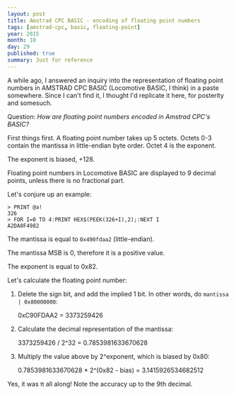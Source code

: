 ```yaml
---
layout: post
title: Amstrad CPC BASIC - encoding of floating point numbers
tags: [amstrad-cpc, basic, floating-point]
year: 2015
month: 10
day: 29
published: true
summary: Just for reference
---
```


A while ago, I answered an inquiry into the representation of floating point numbers in
AMSTRAD CPC BASIC (Locomotive BASIC, I think) in a paste somewhere. Since I can't find it,
I thought I'd replicate it here, for posterity and somesuch.

Question: _How are floating point numbers encoded in Amstrad CPC's BASIC?_

First things first. A floating point number takes up 5 octets. Octets 0-3 contain the
mantissa in little-endian byte order. Octet 4 is the exponent.

The exponent is biased, +128.

Floating point numbers in Locomotive BASIC are displayed to 9 decimal points, unless there
is no fractional part.

Let's conjure up an example:

```BASIC
> PRINT @a!
326
> FOR I=0 TO 4:PRINT HEX$(PEEK(326+I),2);:NEXT I
A2DA0F4982
```

The mantissa is equal to `0x490fdaa2` (little-endian).

The mantissa MSB is 0, therefore it is a positive value.

The exponent is equal to 0x82.

Let's calculate the floating point number:

1. Delete the sign bit, and add the implied 1 bit. In other words, do `mantissa |
   0x80000000`:

     0xC90FDAA2 = 3373259426

2. Calculate the decimal representation of the mantissa:

     3373259426 / 2^32 = 0.7853981633670628

3. Multiply the value above by 2^exponent, which is biased by 0x80:

     0.7853981633670628 * 2^(0x82 - bias) = 3.1415926534682512

Yes, it was π all along! Note the accuracy up to the 9th decimal.
